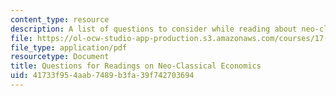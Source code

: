 ```yaml
---
content_type: resource
description: A list of questions to consider while reading about neo-classical economics.
file: https://ol-ocw-studio-app-production.s3.amazonaws.com/courses/17-100j-political-economy-i-spring-2016/41733f954aab7489b3fa39f742703694_MIT17_100JS16_NeoclassQues.pdf
file_type: application/pdf
resourcetype: Document
title: Questions for Readings on Neo-Classical Economics
uid: 41733f95-4aab-7489-b3fa-39f742703694
---
```

